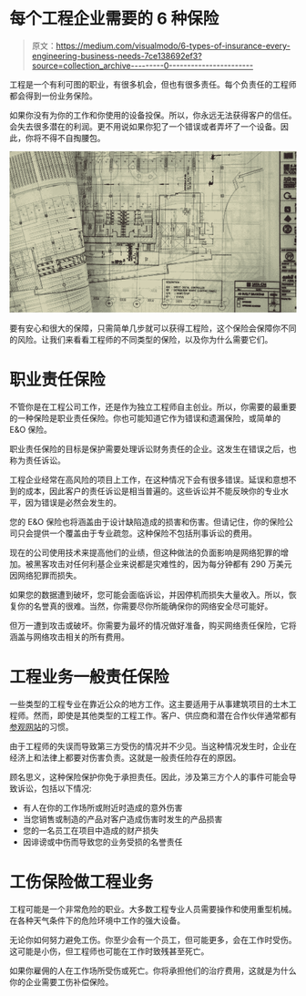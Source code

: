 # 每个工程企业需要的 6 种保险

> 原文：<https://medium.com/visualmodo/6-types-of-insurance-every-engineering-business-needs-7ce138692ef3?source=collection_archive---------0----------------------->

工程是一个有利可图的职业，有很多机会，但也有很多责任。每个负责任的工程师都会得到一份业务保险。

如果你没有为你的工作和你使用的设备投保。所以，你永远无法获得客户的信任。会失去很多潜在的利润。更不用说如果你犯了一个错误或者弄坏了一个设备。因此，你将不得不自掏腰包。

![](img/ba8a072bbbb191419942da0791fa3b8b.png)

要有安心和很大的保障，只需简单几步就可以获得工程险，这个保险会保障你不同的风险。让我们来看看工程师的不同类型的保险，以及你为什么需要它们。

# 职业责任保险

不管你是在工程公司工作，还是作为独立工程师自主创业。所以，你需要的最重要的一种保险是职业责任保险。你也可能知道它作为错误和遗漏保险，或简单的 E&O 保险。

职业责任保险的目标是保护需要处理诉讼财务责任的企业。这发生在错误之后，也称为责任诉讼。

工程企业经常在高风险的项目上工作，在这种情况下会有很多错误。延误和意想不到的成本，因此客户的责任诉讼是相当普遍的。这些诉讼并不能反映你的专业水平，因为错误是必然会发生的。

您的 E&O 保险也将涵盖由于设计缺陷造成的损害和伤害。但请记住，你的保险公司只会提供一个覆盖由于专业疏忽。这种保险不包括刑事诉讼的费用。

现在的公司使用技术来提高他们的业绩，但这种做法的负面影响是网络犯罪的增加。被黑客攻击对任何利基企业来说都是灾难性的，因为每分钟都有 290 万美元因网络犯罪而损失。

如果您的数据遭到破坏，您可能会面临诉讼，并因停机而损失大量收入。所以，恢复你的名誉真的很难。当然，你需要尽你所能确保你的网络安全尽可能好。

但万一遭到攻击或破坏。你需要为最坏的情况做好准备，购买网络责任保险，它将涵盖与网络攻击相关的所有费用。

# 工程业务一般责任保险

一些类型的工程专业在靠近公众的地方工作。这主要适用于从事建筑项目的土木工程师。然而，即使是其他类型的工程工作。客户、供应商和潜在合作伙伴通常都有[参观网站](https://visualmodo.com/ecommerce-seo-guide-how-online-stores-can-drive-organic-traffic-in-2020/)的习惯。

由于工程师的失误而导致第三方受伤的情况并不少见。当这种情况发生时，企业在经济上和法律上都要对伤害负责。这就是一般责任险存在的原因。

顾名思义，这种保险保护你免于承担责任。因此，涉及第三方个人的事件可能会导致诉讼，包括以下情况:

*   有人在你的工作场所或附近时造成的意外伤害
*   当您销售或制造的产品对客户造成伤害时发生的产品损害
*   您的一名员工在项目中造成的财产损失
*   因诽谤或中伤而导致您的业务受损的名誉责任

# 工伤保险做工程业务

工程可能是一个非常危险的职业。大多数工程专业人员需要操作和使用重型机械。在各种天气条件下的危险环境中工作的强大设备。

无论你如何努力避免工伤。你至少会有一个员工，但可能更多，会在工作时受伤。这可能是小伤，但工程师也可能在工作时致残甚至死亡。

如果你雇佣的人在工作场所受伤或死亡。你将承担他们的治疗费用，这就是为什么你的企业需要工伤补偿保险。
